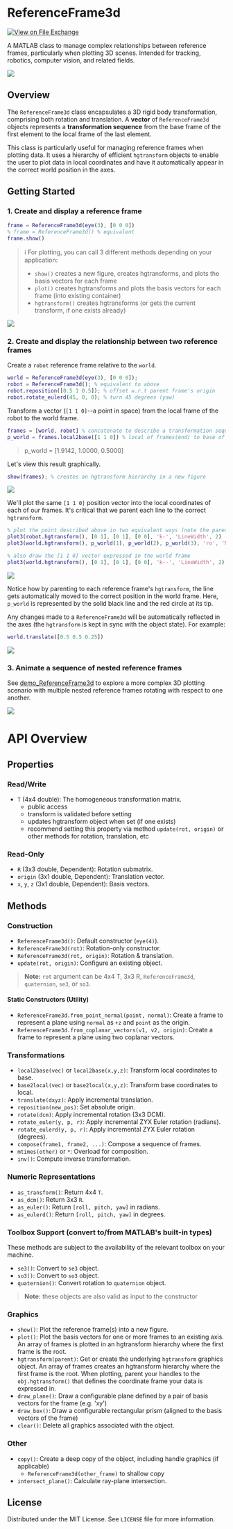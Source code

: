# ReferenceFrame3d

[![View on File Exchange](https://www.mathworks.com/matlabcentral/images/matlab-file-exchange.svg)](https://www.mathworks.com/matlabcentral/fileexchange/XXXXXX-referenceframe3d) <!-- TODO: Replace XXXXXX with File Exchange ID if submitted -->
<!-- Add other badges as needed, e.g., License, Version -->

A MATLAB class to manage complex relationships between reference frames, particularly when plotting 3D scenes.  Intended for tracking, robotics, computer vision, and related fields.

<img src="./assets/01_demo.gif"/>

## Overview

The `ReferenceFrame3d` class encapsulates a 3D rigid body transformation, comprising both rotation and translation. A **vector** of `ReferenceFrame3d` objects represents a **transformation sequence** from the base frame of the first element to the local frame of the last element.  

This class is particularly useful for managing reference frames when plotting data.  It uses a hierarchy of efficient `hgtransform` objects to enable the user to plot data in local coordinates and have it automatically appear in the correct world position in the axes.

## Getting Started

### 1. Create and display a reference frame

```matlab
frame = ReferenceFrame3d(eye(3), [0 0 0])
% frame = ReferenceFrame3d() % equivalent
frame.show()
```
> ℹ️ For plotting, you can call 3 different methods depending on your application: 
> * `show()` creates a new figure, creates hgtransforms, and plots the basis vectors for each frame
> * `plot()` creates hgtransforms and plots the basis vectors for each frame (into existing container)
> * `hgtransform()` creates hgtransforms (or gets the current transform, if one exists already)

<img src="./assets/02_oneframe.png"/>

### 2. Create and display the relationship between two reference frames

Create a `robot` reference frame relative to the `world`.
```matlab
world = ReferenceFrame3d(eye(3), [0 0 0]);
robot = ReferenceFrame3d(); % equivalent to above
robot.reposition([0.5 1 0.5]); % offset w.r.t parent frame's origin
robot.rotate_eulerd(45, 0, 0); % turn 45 degrees (yaw)
```

Transform a vector (`[1 1 0]`--a point in space) from the local frame of the robot to the world frame.
```matlab
frames = [world, robot] % concatenate to describe a transformation sequence
p_world = frames.local2base([1 1 0]) % local of frames(end) to base of frames(1)
```
>p_world = [1.9142,    1.0000,    0.5000]

Let's view this result graphically.

```matlab
show(frames); % creates an hgtransform hierarchy in a new figure
```

<img src="./assets/03_twoframes.png"/>

We'll plot the same `[1 1 0]` position vector into the local coordinates of each of our frames.  It's critical that we parent each line to the correct `hgtransform`.

```matlab
% plot the point described above in two equivalent ways (note the parent changing)
plot3(robot.hgtransform(), [0 1], [0 1], [0 0], 'k-', 'LineWidth', 2)
plot3(world.hgtransform(), p_world(1), p_world(2), p_world(3), 'ro', 'MarkerSize', 12)

% also draw the [1 1 0] vector expressed in the world frame
plot3(world.hgtransform(), [0 1], [0 1], [0 0], 'k--', 'LineWidth', 2)
```
<img src="./assets/04_twoframes.png"/>

Notice how by parenting to each reference frame's `hgtransform`, the line gets automatically moved to the correct position in the world frame.  Here, `p_world` is represented by the solid black line and the red circle at its tip.

Any changes made to a `ReferenceFrame3d` will be automatically reflected in the axes (the `hgtransform` is kept in sync with the object state).  For example:

```matlab
world.translate([0.5 0.5 0.25])
```

<img src="./assets/05_twoframes.png"/>

### 3. Animate a sequence of nested reference frames

See [demo_ReferenceFrame3d](./test/demo_ReferenceFrame3d.m) to explore a more complex 3D plotting scenario with multiple nested reference frames rotating with respect to one another.

<img src="./assets/01_demo.gif"/>

# API Overview

## Properties

### Read/Write
*   `T` (4x4 double): The homogeneous transformation matrix.
    * public access
    * transform is validated before setting
    * updates hgtransform object when set (if one exists)
    * recommend setting this property via method `update(rot, origin)` or other methods for rotation, translation, etc

### Read-Only
*   `R` (3x3 double, Dependent): Rotation submatrix.
*   `origin` (3x1 double, Dependent): Translation vector.
*   `x`, `y`, `z` (3x1 double, Dependent): Basis vectors.

## Methods
### Construction

*   `ReferenceFrame3d()`: Default constructor (`eye(4)`).
*   `ReferenceFrame3d(rot)`: Rotation-only constructor.
*   `ReferenceFrame3d(rot, origin)`: Rotation & translation.
*   `update(rot, origin)`: Configure an existing object.

> **Note:** `rot` argument can be 4x4 T, 3x3 R, `ReferenceFrame3d`, `quaternion`, `se3`, or `so3`.

#### Static Constructors (Utility)
*   `ReferenceFrame3d.from_point_normal(point, normal)`: Create a frame to represent a plane using `normal` as `+z` and `point` as the origin. 
*   `ReferenceFrame3d.from_coplanar_vectors(v1, v2, origin)`: Create a frame to represent a plane using two coplanar vectors.

### Transformations

*   `local2base(vec)` or `local2base(x,y,z)`: Transform local coordinates to base.
*   `base2local(vec)` or `base2local(x,y,z)`: Transform base coordinates to local.
*   `translate(dxyz)`: Apply incremental translation.
*   `reposition(new_pos)`: Set absolute origin.
*   `rotate(dcm)`: Apply incremental rotation (3x3 DCM).
*   `rotate_euler(y, p, r)`: Apply incremental ZYX Euler rotation (radians).
*   `rotate_eulerd(y, p, r)`: Apply incremental ZYX Euler rotation (degrees).
*   `compose(frame1, frame2, ...)`: Compose a sequence of frames.
*   `mtimes(other)` or `*`: Overload for composition.
*   `inv()`: Compute inverse transformation.

### Numeric Representations

*   `as_transform()`: Return 4x4 `T`.
*   `as_dcm()`: Return 3x3 `R`.
*   `as_euler()`: Return `[roll, pitch, yaw]` in radians.
*   `as_eulerd()`: Return `[roll, pitch, yaw]` in degrees.

### Toolbox Support (convert to/from MATLAB's built-in types)

These methods are subject to the availability of the relevant toolbox on your machine.
*   `se3()`: Convert to `se3` object.
*   `so3()`: Convert to `so3` object.
*   `quaternion()`: Convert rotation to `quaternion` object.
> **Note:** these objects are also valid as input to the constructor

### Graphics

*   `show()`: Plot the reference frame(s) into a new figure.
*   `plot()`: Plot the basis vectors for one or more frames to an existing axis.  An array of frames is plotted in an hgtransform hierarchy where the first frame is the root.
*   `hgtransform(parent)`: Get or create the underlying `hgtransform` graphics object.  An array of frames creates an hgtransform hierarchy where the first frame is the root.  When plotting, parent your handles to the `obj.hgtransform()` that defines the coordinate frame your data is expressed in.
*   `draw_plane()`: Draw a configurable plane defined by a pair of basis vectors for the frame (e.g. 'xy')
*   `draw_box()`: Draw a configurable rectangular prism (aligned to the basis vectors of the frame)
*   `clear()`: Delete all graphics associated with the object.

### Other

*   `copy()`: Create a deep copy of the object, including handle graphics (if applicable)
    - `ReferenceFrame3d(other_frame)` to shallow copy
*   `intersect_plane()`: Calculate ray-plane intersection.

## License

Distributed under the MIT License. See `LICENSE` file for more information.
